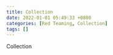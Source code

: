 ```yaml
---
title: Collection
date: 2022-01-01 05:49:33 +0800
categories: [Red Teaming, Collection]
tags: []  
---
```


Collection
